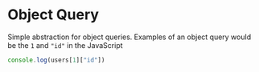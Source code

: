 # Object Query

Simple abstraction for object queries. Examples of an object query would be the `1` and `"id"` in the JavaScript

```JavaScript
console.log(users[1]["id"])
```

